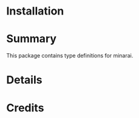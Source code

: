# Installation

# Summary
This package contains type definitions for minarai.

# Details

# Credits
